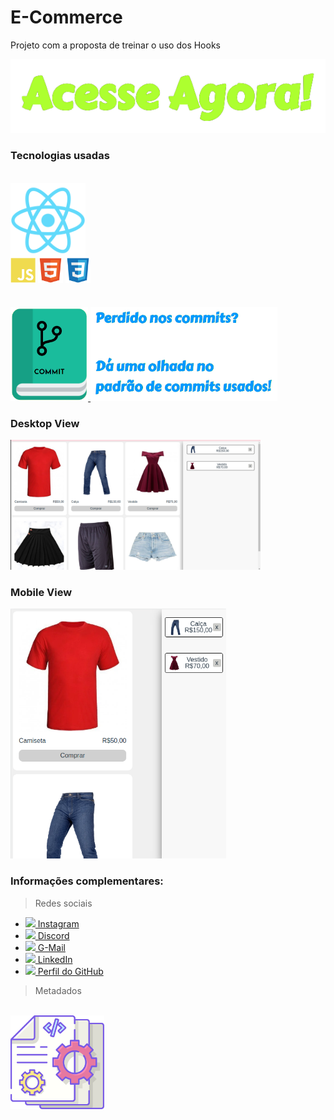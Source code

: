 # E-Commerce

Projeto com a proposta de treinar o uso dos Hooks

<a href="https://jogo-da-forca-nn87q9z6b-akoruudev.vercel.app/"><img width="600" src="./docs/images/acessar.png"></a>

### Tecnologias usadas
<div style="display: inline_block"><br>
  <div style="justify-content: center;">
    <img align="center" alt="react" height="120" src="https://raw.githubusercontent.com/devicons/devicon/master/icons/react/react-original.svg ">
    <div style="flex-direction: collum;">
        <img align="center" alt="Js" height="40" src="https://raw.githubusercontent.com/devicons/devicon/master/icons/javascript/javascript-plain.svg ">
        <img align="center" alt="HTML" height="40" src="https://raw.githubusercontent.com/devicons/devicon/master/icons/html5/html5-original.svg ">
        <img align="center" alt="CSS" height="40" src="https://raw.githubusercontent.com/devicons/devicon/master/icons/css3/css3-original.svg ">
    </div>
  </div>
</div>

#

<div>
    <a href="https://github.com/AkoruuDev/AkoruuDev/blob/main/padr%C3%A3oDeCommits.md">
        <img height="150px" src="./docs/images/commit-ebook.png">
        <img height="150px" src="./docs/images/text-commit.png">
    </a>
</div>

### Desktop View
<div>
    <img width="400" src="./docs/images/desktop.png">
</div>

### Mobile View
<div>
    <img height="400" src="./docs/images/mobile.png"/>
</div>

### Informações complementares:

> Redes sociais
*  <a href="https://www.instagram.com/akoruudev/" target="_blank"><img src="https://icon-library.com/images/instagram-icon-png/instagram-icon-png-6.jpg" height="15" target="_blank"> Instagram</a>
*  <a href="https://discord.gg/p2aPNSqzVZ" target="_blank"><img src="https://logodownload.org/wp-content/uploads/2017/11/discord-logo-icone.png" height="15" target="_blank"> Discord</a>
*  <a href = "mailto:akoruu.dev@gmail.com"><img src="https://cdn-icons-png.flaticon.com/512/5968/5968534.png" height="15" destino ="_blank"> G-Mail</a>
*  <a href="https://www.linkedin.com/in/akoruudev/" target="_blank"><img src="https://cdn-icons-png.flaticon.com/512/145/145807.png" height="15" target="_blank"> LinkedIn</a>
*  <a href="https://www.github.com/akoruudev/" target="_blank"><img src="https://logodownload.org/wp-content/uploads/2019/08/github-logo-icon-0.png" height="15" target="_blank"> Perfil do GitHub</a>

> Metadados
<br>
<a href="https://github.com/AkoruuDev/e-commerce-driven/blob/main/docs/metadados.md" ><img height="150px" src="./docs/images/metadados.png" /></a>

</div>